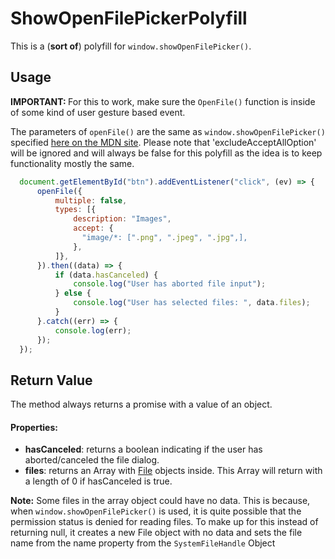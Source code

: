 # ShowOpenFilePickerPolyfill

This is a (<strong>sort of</strong>) polyfill for ```window.showOpenFilePicker()```. 




## Usage
<strong>IMPORTANT: </strong> For this to work, make sure the ```OpenFile()``` function is inside of some kind of user gesture based event.

The parameters of ```openFile()``` are the same as ```window.showOpenFilePicker()``` specified <a href="https://developer.mozilla.org/en-US/docs/Web/API/Window/showOpenFilePicker">here on the MDN site</a>. Please note that 'excludeAcceptAllOption' will be ignored and will always be false for this polyfill as the idea is to keep functionality mostly the same.
```javascript
  document.getElementById("btn").addEventListener("click", (ev) => {
      openFile({
          multiple: false,
          types: [{
              description: "Images",
              accept: {
                "image/*: [".png", ".jpeg", ".jpg",],
              },
          ]},
      }).then((data) => {
          if (data.hasCanceled) {
              console.log("User has aborted file input");
          } else {
              console.log("User has selected files: ", data.files);
          }
      }.catch((err) => {
          console.log(err);
      });
  });
```

## Return Value
The method always returns a promise with a value of an object.

#### Properties:
  - <strong>hasCanceled</strong>:   returns a boolean indicating if the user has aborted/canceled the file dialog.
  - <strong>files</strong>:         returns an Array with <a href="https://developer.mozilla.org/en-US/docs/Web/API/File">File</a> objects inside. This Array will return with a length of 0 if hasCanceled is true.

<strong>Note:</strong> Some files in the array object could have no data. This is because, when ```window.showOpenFilePicker()``` is used, it is quite possible that the permission status is denied for reading files. To make up for this instead of returning null, it creates a new File object with no data and sets the file name from the name property from the ```SystemFileHandle``` Object
